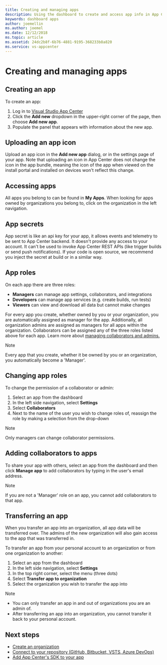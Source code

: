 ```yaml
---
title: Creating and managing apps
description: Using the dashboard to create and access app info in App Center.
keywords: dashboard apps
author: joemellin
ms.author: joemel
ms.date: 12/12/2018
ms.topic: article
ms.assetid: 24dc2b8f-6b76-4881-9195-368233b8a820
ms.service: vs-appcenter
---
```


# Creating and managing apps

## Creating an app

To create an app:

1. Log in to [Visual Studio App Center](https://appcenter.ms)
2. Click the **Add new** dropdown in the upper-right corner of the page, then choose **Add new app**.
3. Populate the panel that appears with information about the new app.

## Uploading an app icon

Upload an app icon in the **Add new app** dialog, or in the settings page of your app. Note that uploading an icon in App Center does not change the icon in the app bundle, meaning the icon of the app when viewed on the install portal and installed on devices won't reflect this change.

## Accessing apps

All apps you belong to can be found in **My Apps**. When looking for apps owned by organizations you belong to, click on the organization in the left navigation.

## App secrets

App secret is like an api key for your app, it allows events and telemetry to be sent to App Center backend. It doesn't provide any access to your account. It can't be used to invoke App Center REST APIs (like trigger builds or send push notifications). If your code is open source, we recommend you inject the secret at build or in a similar way.

## App roles

On each app there are three roles:

* **Managers** can manage app settings, collaborators, and integrations
* **Developers** can manage app services (e.g. create builds, run tests)
* **Viewers** can view and download all data but cannot make changes

For every app you create, whether owned by you or your organization, you are automatically assigned as manager for the app. Additionally, all organization admins are assigned as managers for all apps within the organization. Collaborators can be assigned any of the three roles listed above for each app. Learn more about [managing collaborators and admins.](~/dashboard/creating-and-managing-organizations.md)

> [!NOTE]
> Every app that you create, whether it be owned by you or an organization, you automatically become a 'Manager'.

## Changing app roles

To change the permission of a collaborator or admin:

1. Select an app from the dashboard
2. In the left side navigation, select **Settings**
3. Select **Collaborators**
4. Next to the name of the user you wish to change roles of, reassign the role by making a selection from the drop-down

> [!NOTE]
> Only managers can change collaborator permissions.

## Adding collaborators to apps

To share your app with others, select an app from the dashboard and then click **Manage app** to add collaborators by typing in the user's email address.

> [!NOTE]
> If you are not a 'Manager' role on an app, you cannot add collaborators to that app.

## Transferring an app

When you transfer an app into an organization, all app data will be transferred over. The admins of the new organization will also gain access to the app that was transferred in.

To transfer an app from your personal account to an organization or from one organization to another:

1. Select an app from the dashboard
2. In the left side navigation, select **Settings**
3. In the top right corner, select the menu (three dots)
4. Select **Transfer app to organization**
5. Select the organization you wish to transfer the app into

> [!NOTE]
> * You can only transfer an app in and out of organizations you are an admin of.
> * After transferring an app into an organization, you cannot transfer it back to your personal account. 

## Next steps

* [Create an organization](~/dashboard/creating-and-managing-organizations.md)
* [Connect to your repository (GitHub, Bitbucket, VSTS, Azure DevOps)](~/build/index.md)
* [Add App Center's SDK to your app](~/sdk/index.md)
